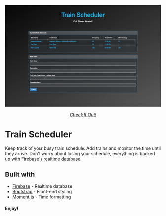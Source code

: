 <div align="center">
    <a href="">
        <img href="https://milesbowles.github.io/Train-Scheduler/" src="https://github.com/milesbowles/Train-Scheduler/blob/master/assets/screenshot.png" alt="Train Scheduler" width="800"/>
    </a>
    <br>
    <p>
        <em><a href="https://milesbowles.github.io/Train-Scheduler/">Check It Out!<a/></em>
    </p>
</div>

 
# Train Scheduler

Keep track of your busy train schedule. Add trains and monitor the time until they arrive. Don't worry about losing your schedule, everything is backed up with Firebase's realtime database.

## Built with 

* [Firebase](https://firebase.google.com/) - Realtime database
* [Bootstrap](https://getbootstrap.com/) - Front-end styling
* [Moment.js](https://momentjs.com/) - Time formatting

#### Enjoy!
